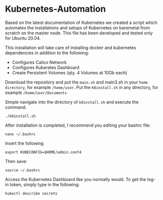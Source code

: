 # Kubernetes-Automation
Based on the latest documentation of Kubernetes we created a script which automates the installations and setups of Kubernetes on baremetal from scratch on the master node. This file has been developed and tested only for Ubuntu 20.04.

This installation will take care of installing docker and kubernetes dependencies in addition to the following:

- Configures Calico Network
- Configures Kuberetes Dashboard 
- Create Persistent Volumes (qty. 4 Volumes at 10Gb each)

Download the repository and put the `main.sh` and main3.sh in your `home directory`, for example `/home/user`.
Put the `K8install.sh` in any directory, for example `/home/user/Documents`

Simple navigate into the directory of `k8install.sh` and execute the command: 
```
./k8install.sh
```

After installation is completed, I recommend you editing your bashrc file: 
```
nano ~/.bashrc
```
Insert the following 
```
export KUBECONFIG=$HOME/admin.conf4
```
Then save: 
```
source ~/.bashrc
```
Access the Kubernetes Dashboard like you normally would. To get the log-in token, simply type in the following: 
```
kubectl describe secrets
```
